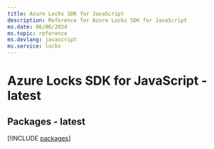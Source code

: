 ```yaml
---
title: Azure Locks SDK for JavaScript
description: Reference for Azure Locks SDK for JavaScript
ms.date: 06/06/2024
ms.topic: reference
ms.devlang: javascript
ms.service: locks
---
```

# Azure Locks SDK for JavaScript - latest
## Packages - latest
[!INCLUDE [packages](locks-index.md)]